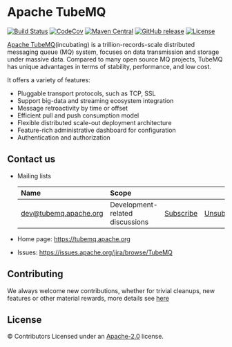 Apache TubeMQ
==============================================
[![Build Status](https://travis-ci.org/apache/incubator-tubemq.svg?branch=master)](https://travis-ci.org/apache/incubator-tubemq)
[![CodeCov](https://codecov.io/gh/apache/incubator-tubemq/branch/master/graph/badge.svg)](https://codecov.io/gh/apache/incubator-tubemq)
[![Maven Central](https://maven-badges.herokuapp.com/maven-central/org.apache.tubemq/tubemq/badge.svg)](http://search.maven.org/#search%7Cga%7C1%7Corg.apache.tubemq)
[![GitHub release](https://img.shields.io/badge/release-download-orange.svg)](https://tubemq.apache.org/en-us/docs/download/download.html)
[![License](https://img.shields.io/badge/license-Apache%202-4EB1BA.svg)](https://www.apache.org/licenses/LICENSE-2.0.html)

[Apache TubeMQ](https://tubemq.apache.org)(incubating) is a trillion-records-scale distributed messaging queue (MQ) system, focuses on data transmission and storage under massive data. Compared to many open source MQ projects, TubeMQ has unique advantages in terms of stability, performance, and low cost.

It offers a variety of features:

* Pluggable transport protocols, such as TCP, SSL
* Support big-data and streaming ecosystem integration
* Message retroactivity by time or offset
* Efficient pull and push consumption model
* Flexible distributed scale-out deployment architecture
* Feature-rich administrative dashboard for configuration
* Authentication and authorization


Contact us
-------

- Mailing lists

    | Name                                                                          | Scope                           |                                                                 |                                                                     |                                                                              |
    |:------------------------------------------------------------------------------|:--------------------------------|:----------------------------------------------------------------|:--------------------------------------------------------------------|:-----------------------------------------------------------------------------|
    | [dev@tubemq.apache.org](mailto:dev@tubemq.apache.org)     | Development-related discussions | [Subscribe](mailto:dev-subscribe@tubemq.apache.org)   | [Unsubscribe](mailto:dev-unsubscribe@tubemq.apache.org)   | [Archives](http://mail-archives.apache.org/mod_mbox/tubemq-dev/)   |

- Home page: https://tubemq.apache.org
- Issues: https://issues.apache.org/jira/browse/TubeMQ


Contributing
-------
We always welcome new contributions, whether for trivial cleanups, new features or other material rewards, more details see [here](https://tubemq.apache.org/en-us/docs/development/how-to-contribute.html) 


License
-------
© Contributors Licensed under an [Apache-2.0](LICENSE) license.


